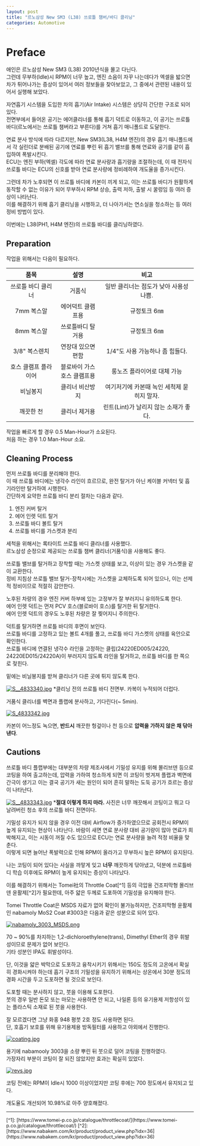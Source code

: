 ```yaml
---
layout: post
title: "르노삼성 New SM3 (L38) 쓰로틀 챔버/바디 클리닝"
categories: Automotive
---
```


# Preface
애인은 르노삼성 New SM3 (L38) 2010년식을 몰고 다닌다.  
그런데 무부하(Idle)시 RPM이 너무 높고, 엔진 소음이 자꾸 나는데다가 엑셀을 밟으면 차가 튀어나가는 증상이 있어서 여러 정보들을 찾아보았고, 그 중에서 관련된 내용이 있어서 실행해 보았다.  

자연흡기 시스템을 도입한 차의 흡기(Air Intake) 시스템은 상당히 간단한 구조로 되어 있다.  
전면부에서 들어온 공기는 에어클리너를 통해 흡기 덕트로 이동하고, 이 공기는 쓰로틀 바디(르노에서는 쓰로틀 챔버라고 부른다)를 거쳐 흡기 매니폴드로 도달한다.  
<!--excerpt-->

연료 분사 방식에 따라 다르지만, New SM3(L38, H4M 엔진)의 경우 흡기 매니폴드에서 각 실린더로 분배된 공기에 연료를 뿌린 뒤 흡기 밸브를 통해 연료와 공기를 같이 흡입하여 폭발시킨다.  
ECU는 엔진 부하(엑셀) 각도에 따라 연료 분사량과 흡기량을 조절하는데, 이 때 전자식 쓰로틀 바디는 ECU의 신호를 받아 연료 분사량에 정비례하여 개도율을 증가시킨다.  

그런데 차가 노후되면 이 쓰로틀 바디에 카본이 끼게 되고, 이는 쓰로틀 바디가 원활하게 동작할 수 없는 이유가 되어 무부하시 RPM 상승, 출력 저하, 출발 시 꿀렁임 등 여러 증상이 나타난다.  
이를 해결하기 위해 흡기 클리닝을 시행하고, 더 나아가서는 연소실을 청소하는 등 여러 정비 방법이 있다.  

이번에는 L38(PH1, H4M 엔진)의 쓰로틀 바디를 클리닝하였다.

## Preparation

작업을 위해서는 다음이 필요하다.

| 품목 | 설명 | 비고 |
| :--: | :--: | :--: |
| 쓰로틀 바디 클리너 | 거품식 | 일반 클리너는 점도가 낮아 사용성 나쁨. |
| 7mm 복스알 | 에어덕트 클램프용 | 규정토크 6㎚ |
| 8mm 복스알 | 쓰로틀바디 탈거용 | 규정토크 6㎚ |
| 3/8" 복스렌치 | 연장대 있으면 편함 | 1/4"도 사용 가능하나 좀 힘들다. |
| 호스 클램프 플라이어 | 블로바이 가스<br />호스 클램프용 | 롱노즈 플라이어로 대체 가능 | 
| 비닐봉지 | 클리너 비산방지 | 여기저기에 카본때 녹인 세척제 묻히지 말자. |
| 깨끗한 천 | 클리너 제거용 | 린트(Lint)가 날리지 않는 소재가 좋다. |

작업을 빠르게 할 경우 0.5 Man-Hour가 소요된다.  
처음 하는 경우 1.0 Man-Hour 소요.

## Cleaning Process

먼저 쓰로틀 바디를 분리해야 한다.  
이 때 쓰로틀 바디에는 냉각수 라인이 흐르므로, 완전 탈거가 아닌 케이블 커넥터 및 흡기라인만 탈거하여 시행한다.  
간단하게 요약한 쓰로틀 바디 분리 절차는 다음과 같다.  

1. 엔진 커버 탈거
2. 에어 인렛 덕트 탈거
3. 쓰로틀 바디 볼트 탈거
4. 쓰로틀 바디를 가스켓과 분리

세척을 위해서는 록타이트 쓰로틀 바디 클리너를 사용했다.  
르노삼성 순정으로 제공되는 쓰로틀 챔버 클리너(거품식)을 사용해도 좋다.  

쓰로틀 밸브를 탈거하고 장착할 때는 가스켓 상태를 보고, 이상이 있는 경우 가스켓을 같이 교환한다.  
정비 지침상 쓰로틀 밸브 탈거-장착시에는 가스켓을 교체하도록 되어 있으나, 이는 선제적 정비이므로 적절히 감안한다.  

노후된 차량의 경우 엔진 커버 하부에 있는 고정부가 잘 부러지니 유의하도록 한다.  
에어 인렛 덕트는 먼저 PCV 호스(블로바이 호스)를 탈거한 뒤 탈거한다.  
에어 인렛 덕트의 경우도 노후된 차량은 잘 찢어지니 주의한다.  

덕트를 탈거하면 쓰로틀 바디의 후면이 보인다.  
쓰로틀 바디를 고정하고 있는 볼트 4개를 풀고, 쓰로틀 바디 가스켓의 상태를 육안으로 확인한다.  
쓰로틀 바디에 연결된 냉각수 라인을 고정하는 클립(24220ED005/24220, 24220ED015/24220A)이 부러지지 않도록 라인을 탈거하고, 쓰로틀 바디를 한 쪽으로 젖힌다.  

밑에는 비닐봉지를 받쳐 클리너가 다른 곳에 튀지 않도록 한다.  

[![S__4833340.jpg](/assets/img/2023-02-15/S__4833340.jpg)](/assets/img/2023-02-15/S__4833340.jpg)
*클리닝 전의 쓰로틀 바디 전면부. 카복이 누적되어 더럽다.

거품식 클리너를 벽면과 플랩에 분사하고, 기다린다(~ 5min).

[![S_4833342.jpg](/assets/img/2023-02-15/S__4833342.jpg)](/assets/img/2023-02-15/S__4833342.jpg)

카본이 어느정도 녹으면, **반드시** 깨끗한 헝겊이나 천 등으로 **압력을 가하지 않은 채 닦아낸다**.  

## Cautions

쓰로틀 바디 플랩부에는 대부분의 차량 제조사에서 기밀성 유지를 위해 몰리브덴 등으로 코팅을 하여 출고하는데, 압력을 가하여 청소하게 되면 이 코팅이 벗겨져 플랩과 벽면에 간극이 생기고 이는 결국 공기가 새는 원인이 되어 흔히 말하는 도둑 공기가 흐르는 증상이 나타난다.  

[![S__4833343.jpg](/assets/img/2023-02-15/S__4833343.jpg)](/assets/img/2023-02-15/S__4833343.jpg)
***절대 이렇게 하지 마라.** 사진은 너무 깨끗해서 코팅이고 뭐고 다 날려버린 청소 후의 쓰로틀 바디 전면이다.

기밀성 유지가 되지 않을 경우 이전 대비 Airflow가 증가하였으므로 공회전시 RPM이 높게 유지되는 현상이 나타난다. 
바람이 새면 연료 분사량 대비 공기량이 많아 연료가 희박해지고, 이는 시동이 꺼질 수도 있으므로 ECU는 연료 분사량을 늘려 적정 비율을 맞춘다.  
이렇게 되면 늘어난 폭발력으로 인해 RPM이 올라가고 무부하시 높은 RPM이 유지된다.

나는 코팅이 되어 있다는 사실을 까맣게 잊고 **너무** 깨끗하게 닦아냈고, 덕분에 쓰로틀바디 학습 이후에도 RPM이 높게 유지되는 증상이 나타났다.  

이를 해결하기 위해서는 Tomei社의 Throttle Coat[^1] 등의 극압용 건조피막형 몰리브덴 윤활제[^2]가 필요한데, 아주 얇은 두께로 도포하여 기밀성을 유지해야 한다.  

Tomei Throttle Coat은 MSDS 자료가 없어 확인이 불가능하지만, 건조피막형 윤활제인 nabamoly MoS2 Coat #3003은 다음과 같은 성분으로 되어 있다.

[![nabamoly_3003_MSDS.png](/assets/img/2023-02-15/nabamoly_3003_MSDS.png)](/assets/img/2023-02-15/nabamoly_3003_MSDS.png)

70 ~ 90%를 차지하는 1,2-dichloroethylene(trans), Dimethyl Ether의 경우 휘발성이므로 문제가 없어 보인다.  
기타 성분인 IPA도 휘발성이다.  

단, 이것을 얇은 박막으로 도포하고 융착시키기 위해서는 150도 정도의 고온에서 확실히 경화시켜야 하는데 흡기 구조의 기밀성을 유지하기 위해서는 상온에서 30분 정도의 경화 시간을 두고 도포하면 될 것으로 보인다.

도포할 때는 분사하지 않고, 붓을 이용해 도포한다.  
붓의 경우 일반 돈모 또는 마모는 사용하면 안 되고, 나일론 등의 유기용제 저항성이 있는 플라스틱 소재로 된 붓을 사용한다.  

잘 모르겠다면 그냥 화홍 948 평붓 2호 정도 사용하면 된다.  
단, 호흡기 보호를 위해 유기용제용 방독필터를 사용하고 야외에서 진행한다.  

[![coating.jpg](/assets/img/2023-02-15/coating.jpg)](/assets/img/2023-02-15/coating.jpg)

용기에 nabamooly 3003을 소량 뿌린 뒤 붓으로 덜어 코팅을 진행하였다.  
가장자리 부분이 코팅이 잘 되진 않았지만 효과는 확실히 있었다.  

[![revs.jpg](/assets/img/2023-02-15/revs.jpg)](/assets/img/2023-02-15/revs.jpg)

코팅 전에는 RPM이 Idle시 1000 이상이었지만 코팅 후에는 700 정도에서 유지되고 있다.

개도율도 개선되어 10.98%로 아주 양호해졌다.

<style>
.footnotes {
    font-size: 0.8rem;
}
</style>

---
<div class="footnotes" markdown="1">
[^1]: [https://www.tomei-p.co.jp/catalogue/throttlecoat/](https://www.tomei-p.co.jp/catalogue/throttlecoat/)  
[^2]: [https://www.nabakem.com/kr/product/product_view.php?idx=36](https://www.nabakem.com/kr/product/product_view.php?idx=36)  
</div>
